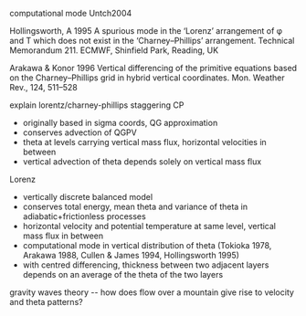 computational mode
Untch2004

Hollingsworth, A 1995 A spurious mode in the ‘Lorenz’ arrangement of φ and T which
does not exist in the ‘Charney–Phillips’ arrangement.  Technical Memorandum 211. ECMWF, Shinfield Park, Reading, UK

Arakawa & Konor 1996
Vertical differencing of the primitive equations based on the
Charney–Phillips grid in hybrid vertical coordinates. Mon.
Weather Rev., 124, 511–528


explain lorentz/charney-phillips staggering
CP
- originally based in sigma coords, QG approximation
- conserves advection of QGPV 
- theta at levels carrying vertical mass flux, horizontal velocities in between
- vertical advection of theta depends solely on vertical mass flux

Lorenz
- vertically discrete balanced model
- conserves total energy, mean theta and variance of theta in adiabatic+frictionless processes
- horizontal velocity and potential temperature at same level, vertical mass flux in between
- computational mode in vertical distribution of theta (Tokioka 1978, Arakawa 1988, Cullen & James 1994, Hollingsworth 1995)
- with centred differencing, thickness between two adjacent layers depends on an average of the theta of the two layers


gravity waves theory -- how does flow over a mountain give rise to velocity and theta patterns?
